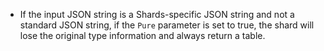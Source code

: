 - If the input JSON string is a Shards-specific JSON string and not a standard JSON string, if the `Pure` parameter is set to true, the shard will lose the original type information and always return a table.